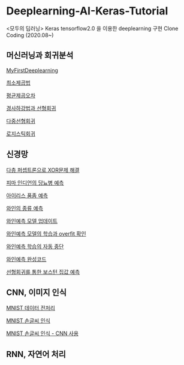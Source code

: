 # Deeplearning-AI-Keras-Tutorial
<모두의 딥러닝> 
Keras tensorflow2.0 을 이용한 deeplearning 구현 Clone Coding
(2020.08~)

## 머신러닝과 회귀분석

[MyFirstDeeplearning](https://github.com/MinkiJo/Deeplearning-AI-Keras-Tutorial/blob/main/My_First_Deeplearning.ipynb)

[최소제곱법](https://github.com/MinkiJo/Deeplearning-AI-Keras-Tutorial/blob/main/Least_Square_Method.ipynb)

[평균제곱오차](https://github.com/MinkiJo/Deeplearning-AI-Keras-Tutorial/blob/main/Mean_Squared_Error.ipynb)

[경사하강법과 선형회귀](https://github.com/MinkiJo/Deeplearning-AI-Keras-Tutorial/blob/main/Linear_Regression.ipynb)

[다중선형회귀](https://github.com/MinkiJo/Deeplearning-AI-Keras-Tutorial/blob/main/Multi-Linear-Regression.ipynb)

[로지스틱회귀](https://github.com/MinkiJo/Deeplearning-AI-Keras-Tutorial/blob/main/Logistic_regression.ipynb)


## 신경망

[다층 퍼셉트론으로 XOR문제 해결](https://github.com/MinkiJo/Deeplearning-AI-Keras-Tutorial/blob/main/XOR.ipynb)

[피마 인디언의 당뇨병 예측]()

[아이리스 품좀 예측](https://github.com/MinkiJo/Deeplearning-AI-Keras-Tutorial/blob/main/Iris_Multi_Classfication.ipynb)

[와인의 종류 예측](https://github.com/MinkiJo/Deeplearning-AI-Keras-Tutorial/blob/main/Wine.ipynb)

[와인예측 모델 업데이트](https://github.com/MinkiJo/Deeplearning-AI-Keras-Tutorial/blob/main/Wine_Checkpoint.ipynb)

[와인예측 모델의 학습과 overfit 확인](https://github.com/MinkiJo/Deeplearning-AI-Keras-Tutorial/blob/main/Wine_Overfit_Graph.ipynb)

[와인예측 학습의 자동 중단](https://github.com/MinkiJo/Deeplearning-AI-Keras-Tutorial/blob/main/Wine_Early_Stop.ipynb)

[와인예측 완성코드](https://github.com/MinkiJo/Deeplearning-AI-Keras-Tutorial/blob/main/Wine_Check_and_Stop.ipynb)

[선형회귀를 통한 보스턴 집값 예측](https://github.com/MinkiJo/Deeplearning-AI-Keras-Tutorial/blob/main/Boston.ipynb)


## CNN, 이미지 인식

[MNIST 데이터 전처리](https://github.com/MinkiJo/Deeplearning-AI-Keras-Tutorial/blob/main/MNIST_Data.ipynb)

[MNIST 손글씨 인식](https://github.com/MinkiJo/Deeplearning-AI-Keras-Tutorial/blob/main/MNIST_Simple.ipynb)

[MNIST 손글씨 인식 - CNN 사용](https://github.com/MinkiJo/Deeplearning-AI-Keras-Tutorial/blob/main/MNIST_Deep.ipynb)


## RNN, 자연어 처리

